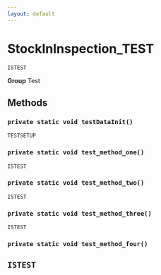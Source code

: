 ```yaml
---
layout: default
---
```

# StockInInspection_TEST

`ISTEST`



**Group** Test

## Methods
### `private static void testDataInit()`

`TESTSETUP`
### `private static void test_method_one()`

`ISTEST`
### `private static void test_method_two()`

`ISTEST`
### `private static void test_method_three()`

`ISTEST`
### `private static void test_method_four()`

`ISTEST`
---
